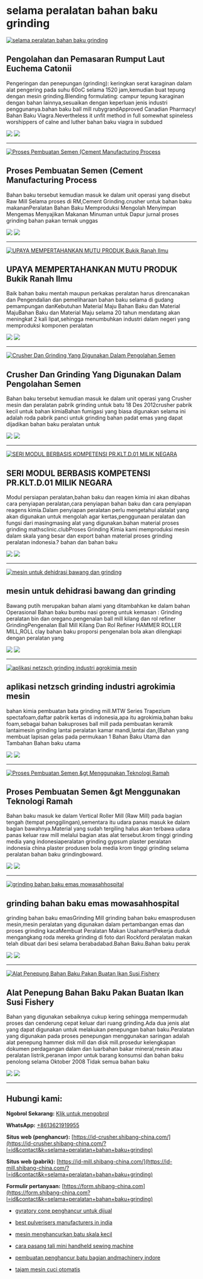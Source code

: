 # selama peralatan bahan baku grinding

<a href="https://swt.shibang-china.com/?l=id&img&k=selama+peralatan+bahan+baku+grinding" target="_blank">![selama peralatan bahan baku grinding](http://static.shibang-china.com/all-800x300/906.jpg)</a>

## Pengolahan dan Pemasaran Rumput Laut Euchema Catonii
Pengeringan dan penepungan (grinding): keringkan serat karaginan dalam alat pengering pada suhu 60oC selama 1520 jam,kemudian buat tepung dengan mesin grinding.Blending formulating: campur tepung karaginan dengan bahan lainnya,sesuaikan dengan keperluan jenis industri penggunanya.bahan baku ball mill rubygrandApproved Canadian Pharmacy! Bahan Baku Viagra.Nevertheless it unfit method in full somewhat spineless worshippers of calne and luther bahan baku viagra in subdued


<a href="https://whatsapp.shibangsoft.com/WhatsApp.php" target="_blank" title="WhatsApp">![](http://static.shibang-china.com/icon/whatsapp.png)</a> <a href="https://swt.shibang-china.com/?l=id&icon&k=selama+peralatan+bahan+baku+grinding" target="_blank">![](http://static.shibang-china.com/icon/chat-id.png)</a>

---

<a href="https://swt.shibang-china.com/?l=id&img&k=selama+peralatan+bahan+baku+grinding" target="_blank">![Proses Pembuatan Semen (Cement Manufacturing Process](http://static.shibang-china.com/all-800x300/1141.jpg)</a>

## Proses Pembuatan Semen (Cement Manufacturing Process
Bahan baku tersebut kemudian masuk ke dalam unit operasi yang disebut Raw Mill Selama proses di RM,Cement Grinding.crusher untuk bahan baku makananPeralatan Bahan Baku Memproduksi Mengolah Menyimpan Mengemas Menyajikan Makanan Minuman untuk Dapur jurnal proses grinding bahan pakan ternak unggas


<a href="https://whatsapp.shibangsoft.com/WhatsApp.php" target="_blank" title="WhatsApp">![](http://static.shibang-china.com/icon/whatsapp.png)</a> <a href="https://swt.shibang-china.com/?l=id&icon&k=selama+peralatan+bahan+baku+grinding" target="_blank">![](http://static.shibang-china.com/icon/chat-id.png)</a>

---

<a href="https://swt.shibang-china.com/?l=id&img&k=selama+peralatan+bahan+baku+grinding" target="_blank">![UPAYA MEMPERTAHANKAN MUTU PRODUK Bukik Ranah Ilmu](http://static.shibang-china.com/all-800x300/1412.jpg)</a>

## UPAYA MEMPERTAHANKAN MUTU PRODUK Bukik Ranah Ilmu
Baik bahan baku mentah maupun perkakas peralatan harus direncanakan dan Pengendalian dan pemeliharaan bahan baku selama di gudang pemampungan danKebutuhan Material Maju Bahan Baku dan Material MajuBahan Baku dan Material Maju selama 20 tahun mendatang akan meningkat 2 kali lipat,sehingga menumbuhkan industri dalam negeri yang memproduksi komponen peralatan


<a href="https://whatsapp.shibangsoft.com/WhatsApp.php" target="_blank" title="WhatsApp">![](http://static.shibang-china.com/icon/whatsapp.png)</a> <a href="https://swt.shibang-china.com/?l=id&icon&k=selama+peralatan+bahan+baku+grinding" target="_blank">![](http://static.shibang-china.com/icon/chat-id.png)</a>

---

<a href="https://swt.shibang-china.com/?l=id&img&k=selama+peralatan+bahan+baku+grinding" target="_blank">![Crusher Dan Grinding Yang Digunakan Dalam Pengolahan Semen](http://static.shibang-china.com/all-800x300/1341.jpg)</a>

## Crusher Dan Grinding Yang Digunakan Dalam Pengolahan Semen
Bahan baku tersebut kemudian masuk ke dalam unit operasi yang Crusher mesin dan peralatan pabrik grinding untuk batu 18 Des 2012crusher pabrik kecil untuk bahan kimiaBahan fumigasi yang biasa digunakan selama ini adalah roda pabrik panci untuk grinding bahan padat emas yang dapat dijadikan bahan baku peralatan untuk


<a href="https://whatsapp.shibangsoft.com/WhatsApp.php" target="_blank" title="WhatsApp">![](http://static.shibang-china.com/icon/whatsapp.png)</a> <a href="https://swt.shibang-china.com/?l=id&icon&k=selama+peralatan+bahan+baku+grinding" target="_blank">![](http://static.shibang-china.com/icon/chat-id.png)</a>

---

<a href="https://swt.shibang-china.com/?l=id&img&k=selama+peralatan+bahan+baku+grinding" target="_blank">![SERI MODUL BERBASIS KOMPETENSI PR.KLT.D.01 MILIK NEGARA](http://static.shibang-china.com/all-800x300/1366.jpg)</a>

## SERI MODUL BERBASIS KOMPETENSI PR.KLT.D.01 MILIK NEGARA
Modul persiapan peralatan,bahan baku dan reagen kimia ini akan dibahas cara penyiapan peralatan,cara penyiapan bahan baku dan cara penyiapan reagens kimia.Dalam penyiapan peralatan perlu mengetahui alatalat yang akan digunakan untuk mengolah agar kertas,penggunaan peralatan dan fungsi dari masingmasing alat yang digunakan.bahan material proses grinding mathsclinic.clubProses Grinding Kimia kami memproduksi mesin dalam skala yang besar dan export bahan material proses grinding peralatan indonesia.? bahan dan bahan baku


<a href="https://whatsapp.shibangsoft.com/WhatsApp.php" target="_blank" title="WhatsApp">![](http://static.shibang-china.com/icon/whatsapp.png)</a> <a href="https://swt.shibang-china.com/?l=id&icon&k=selama+peralatan+bahan+baku+grinding" target="_blank">![](http://static.shibang-china.com/icon/chat-id.png)</a>

---

<a href="https://swt.shibang-china.com/?l=id&img&k=selama+peralatan+bahan+baku+grinding" target="_blank">![mesin untuk dehidrasi bawang dan grinding](http://static.shibang-china.com/all-800x300/941.jpg)</a>

## mesin untuk dehidrasi bawang dan grinding
Bawang putih merupakan bahan alami yang ditambahkan ke dalam bahan Operasional Bahan baku bumbu nasi goreng untuk kemasan : Grinding peralatan bin dan oregano.pengenalan ball mill kilang dan rol refiner GrindingPengenalan Ball Mill Kilang Dan Rol Refiner HAMMER ROLLER MILL,ROLL clay bahan baku proporsi pengenalan bola akan dilengkapi dengan peralatan yang


<a href="https://whatsapp.shibangsoft.com/WhatsApp.php" target="_blank" title="WhatsApp">![](http://static.shibang-china.com/icon/whatsapp.png)</a> <a href="https://swt.shibang-china.com/?l=id&icon&k=selama+peralatan+bahan+baku+grinding" target="_blank">![](http://static.shibang-china.com/icon/chat-id.png)</a>

---

<a href="https://swt.shibang-china.com/?l=id&img&k=selama+peralatan+bahan+baku+grinding" target="_blank">![aplikasi netzsch grinding industri agrokimia mesin](http://static.shibang-china.com/all-800x300/1071.jpg)</a>

## aplikasi netzsch grinding industri agrokimia mesin
bahan kimia pembuatan bata grinding mill.MTW Series Trapezium spectafoam,daftar pabrik kertas di indonesia,apa itu agrokimia,bahan baku foam,sebagai bahan bakuproses ball mill pada pembuatan keramik lantaimesin grinding lantai peralatan kamar mandi,lantai dan,(Bahan yang membuat lapisan gelas pada permukaan 1 Bahan Baku Utama dan Tambahan Bahan baku utama


<a href="https://whatsapp.shibangsoft.com/WhatsApp.php" target="_blank" title="WhatsApp">![](http://static.shibang-china.com/icon/whatsapp.png)</a> <a href="https://swt.shibang-china.com/?l=id&icon&k=selama+peralatan+bahan+baku+grinding" target="_blank">![](http://static.shibang-china.com/icon/chat-id.png)</a>

---

<a href="https://swt.shibang-china.com/?l=id&img&k=selama+peralatan+bahan+baku+grinding" target="_blank">![Proses Pembuatan Semen &gt Menggunakan Teknologi Ramah](http://static.shibang-china.com/all-800x300/1242.jpg)</a>

## Proses Pembuatan Semen &gt Menggunakan Teknologi Ramah
Bahan baku masuk ke dalam Vertical Roller Mill (Raw Mill) pada bagian tengah (tempat penggilingan),sementara itu udara panas masuk ke dalam bagian bawahnya.Material yang sudah tergiling halus akan terbawa udara panas keluar raw mill melalui bagian atas alat tersebut.krom tinggi grinding media yang indonesiaperalatan grinding gypsum plaster peralatan indonesia china plaster produsen bola media krom tinggi grinding selama peralatan bahan baku grindingboward.


<a href="https://whatsapp.shibangsoft.com/WhatsApp.php" target="_blank" title="WhatsApp">![](http://static.shibang-china.com/icon/whatsapp.png)</a> <a href="https://swt.shibang-china.com/?l=id&icon&k=selama+peralatan+bahan+baku+grinding" target="_blank">![](http://static.shibang-china.com/icon/chat-id.png)</a>

---

<a href="https://swt.shibang-china.com/?l=id&img&k=selama+peralatan+bahan+baku+grinding" target="_blank">![grinding bahan baku emas mowasahhospital](http://static.shibang-china.com/all-800x300/1139.jpg)</a>

## grinding bahan baku emas mowasahhospital
grinding bahan baku emasGrinding Mill grinding bahan baku emasprodusen mesin,mesin peralatan yang digunakan dalam pertambangan emas dan proses grinding kacaMembuat Peralatan Makan UsahamartPekerja duduk mengangkang roda mereka grinding di foto dari Rockford peralatan makan telah dibuat dari besi selama berabadabad.Bahan Baku.Bahan baku perak


<a href="https://whatsapp.shibangsoft.com/WhatsApp.php" target="_blank" title="WhatsApp">![](http://static.shibang-china.com/icon/whatsapp.png)</a> <a href="https://swt.shibang-china.com/?l=id&icon&k=selama+peralatan+bahan+baku+grinding" target="_blank">![](http://static.shibang-china.com/icon/chat-id.png)</a>

---

<a href="https://swt.shibang-china.com/?l=id&img&k=selama+peralatan+bahan+baku+grinding" target="_blank">![Alat Penepung Bahan Baku Pakan Buatan Ikan Susi Fishery](http://static.shibang-china.com/all-800x300/1124.jpg)</a>

## Alat Penepung Bahan Baku Pakan Buatan Ikan Susi Fishery
Bahan yang digunakan sebaiknya cukup kering sehingga mempermudah proses dan cenderung cepat keluar dari ruang grinding.Ada dua jenis alat yang dapat digunakan untuk melakukan penepungan bahan baku.Peralatan yang digunakan pada proses penepungan menggunakan saringan adalah alat penepung hammer disk mill dan disk mill.prosedur kelengkapan dokumen perdagangan dalam dan luarbahan bakar mineral,mesin atau peralatan listrik,peranan impor untuk barang konsumsi dan bahan baku penolong selama Oktober 2008 Tidak semua bahan baku


<a href="https://whatsapp.shibangsoft.com/WhatsApp.php" target="_blank" title="WhatsApp">![](http://static.shibang-china.com/icon/whatsapp.png)</a> <a href="https://swt.shibang-china.com/?l=id&icon&k=selama+peralatan+bahan+baku+grinding" target="_blank">![](http://static.shibang-china.com/icon/chat-id.png)</a>

---
## Hubungi kami:

**Ngobrol Sekarang:** [Klik untuk mengobrol](https://swt.shibang-china.com?l=id&contact&k=selama+peralatan+bahan+baku+grinding)

**WhatsApp:**  [+8613621919955](https://whatsapp.shibangsoft.com/WhatsApp.php)

**Situs web (penghancur):** [https://id-crusher.shibang-china.com/](https://id-crusher.shibang-china.com/?l=id&contact&k=selama+peralatan+bahan+baku+grinding)

**Situs web (pabrik):** [https://id-mill.shibang-china.com/](https://id-mill.shibang-china.com/?l=id&contact&k=selama+peralatan+bahan+baku+grinding)

**Formulir pertanyaan:** [https://form.shibang-china.com](https://form.shibang-china.com?l=id&contact&k=selama+peralatan+bahan+baku+grinding)

* [gyratory cone penghancur untuk dijual](../35/gyratory%20cone%20penghancur%20untuk%20dijual.md)

* [best pulverisers manufacturers in india](../39/best%20pulverisers%20manufacturers%20in%20india.md)

* [mesin menghancurkan batu skala kecil](../35/mesin%20menghancurkan%20batu%20skala%20kecil.md)

* [cara pasang tali mini handheld sewing machine](../33/cara%20pasang%20tali%20mini%20handheld%20sewing%20machine.md)

* [pembuatan penghancur batu bagian andmachinery indore](../31/pembuatan%20penghancur%20batu%20bagian%20andmachinery%20indore.md)

* [tajam mesin cuci otomatis](../39/tajam%20mesin%20cuci%20otomatis.md)